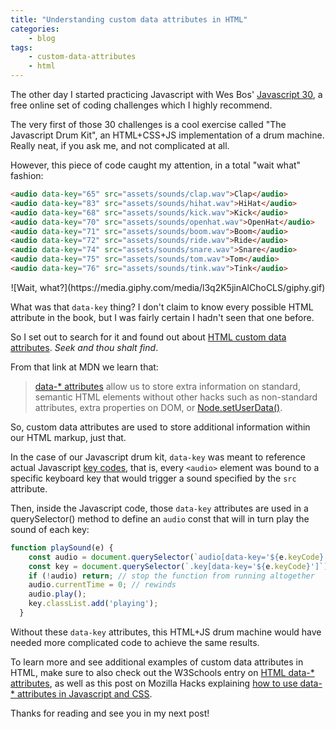```yaml
---
title: "Understanding custom data attributes in HTML"
categories:
    - blog
tags:
    - custom-data-attributes
    - html
---
```

The other day I started practicing Javascript with Wes Bos' [Javascript 30](https://javascript30.com/), a free online set of coding challenges which I highly recommend.

The very first of those 30 challenges is a cool exercise called "The Javascript Drum Kit", an HTML+CSS+JS implementation of a drum machine. Really neat, if you ask me, and not complicated at all.

However, this piece of code caught my attention, in a total "wait what" fashion:

```html
<audio data-key="65" src="assets/sounds/clap.wav">Clap</audio>
<audio data-key="83" src="assets/sounds/hihat.wav">HiHat</audio>
<audio data-key="68" src="assets/sounds/kick.wav">Kick</audio>
<audio data-key="70" src="assets/sounds/openhat.wav">OpenHat</audio>
<audio data-key="71" src="assets/sounds/boom.wav">Boom</audio>
<audio data-key="72" src="assets/sounds/ride.wav">Ride</audio>
<audio data-key="74" src="assets/sounds/snare.wav">Snare</audio>
<audio data-key="75" src="assets/sounds/tom.wav">Tom</audio>
<audio data-key="76" src="assets/sounds/tink.wav">Tink</audio>
```

<div style="text-align:center" markdown="1">
![Wait, what?](https://media.giphy.com/media/l3q2K5jinAlChoCLS/giphy.gif)
</div>

What was that `data-key` thing? I don't claim to know every possible HTML attribute in the book, but I was fairly certain I hadn't seen that one before.

So I set out to search for it and found out about [HTML custom data attributes](https://developer.mozilla.org/en-US/docs/Learn/HTML/Howto/Use_data_attributes). _Seek and thou shalt find_.

From that link at MDN we learn that:

> [data-* attributes](https://developer.mozilla.org/en-US/docs/Web/HTML/Global_attributes#attr-dataset) allow us to store extra information on standard, semantic HTML elements without other hacks such as non-standard attributes, extra properties on DOM, or [Node.setUserData()](https://developer.mozilla.org/en-US/docs/Web/API/Node/setUserData).

So, custom data attributes are used to store additional information within our HTML markup, just that.

In the case of our Javascript drum kit, `data-key` was meant to reference actual Javascript [key codes](https://www.cambiaresearch.com/articles/15/javascript-char-codes-key-codes), that is, every `<audio>` element was bound to a specific keyboard key that would trigger a sound specified by the `src` attribute.

Then, inside the Javascript code, those `data-key` attributes are used in a querySelector() method to define an `audio` const that will in turn play the sound of each key:

```javascript
function playSound(e) {
    const audio = document.querySelector(`audio[data-key='${e.keyCode}']`);
    const key = document.querySelector(`.key[data-key='${e.keyCode}']`)
    if (!audio) return; // stop the function from running altogether
    audio.currentTime = 0; // rewinds
    audio.play();
    key.classList.add('playing');
  }
```

Without these `data-key` attributes, this HTML+JS drum machine would have needed more complicated code to achieve the same results.

To learn more and see additional examples of custom data attributes in HTML, make sure to also check out the W3Schools entry on [HTML data-* attributes](https://www.w3schools.com/tags/att_global_data.asp), as well as this post on Mozilla Hacks explaining [how to use data-* attributes in Javascript and CSS](https://hacks.mozilla.org/2012/10/using-data-attributes-in-javascript-and-css/).

Thanks for reading and see you in my next post!
